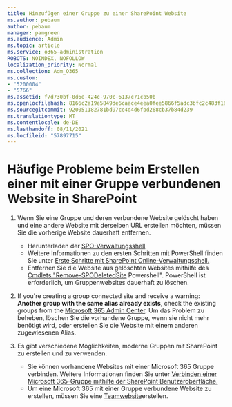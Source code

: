 ```yaml
---
title: Hinzufügen einer Gruppe zu einer SharePoint Website
ms.author: pebaum
author: pebaum
manager: pamgreen
ms.audience: Admin
ms.topic: article
ms.service: o365-administration
ROBOTS: NOINDEX, NOFOLLOW
localization_priority: Normal
ms.collection: Adm_O365
ms.custom:
- "5200004"
- "5766"
ms.assetid: f7d730bf-0d6e-424c-970c-6137c71cb50b
ms.openlocfilehash: 8166c2a19e5849de6caace4eea0fee5866f5adc3bfc2c483f18fc788c1bf2fa9
ms.sourcegitcommit: 920051182781bd97ce4d4d6fbd268cb37b84d239
ms.translationtype: MT
ms.contentlocale: de-DE
ms.lasthandoff: 08/11/2021
ms.locfileid: "57897715"
---
```

# <a name="common-issues-when-creating-a-group-connected-site-in-sharepoint"></a>Häufige Probleme beim Erstellen einer mit einer Gruppe verbundenen Website in SharePoint

1. Wenn Sie eine Gruppe und deren verbundene Website gelöscht haben und eine andere Website mit derselben URL erstellen möchten, müssen Sie die vorherige Website dauerhaft entfernen.

   - Herunterladen der [SPO-Verwaltungsshell](https://support.office.com/article/introduction-to-the-sharepoint-online-management-shell-c16941c3-19b4-4710-8056-34c034493429)
   - Weitere Informationen zu den ersten Schritten mit PowerShell finden Sie unter [Erste Schritte mit SharePoint Online-Verwaltungsshell.](https://docs.microsoft.com/powershell/module/sharepoint-online/remove-sposite)
   - Entfernen Sie die Website aus gelöschten Websites mithilfe des [Cmdlets "Remove-SPODeletedSite](https://docs.microsoft.com/powershell/module/sharepoint-online/remove-sposite?view=sharepoint-ps) Powershell". PowerShell ist erforderlich, um Gruppenwebsites dauerhaft zu löschen.

1. If you're creating a group connected site and receive a warning: **Another group with the same alias already exists**, check the existing groups from the [Microsoft 365 Admin Center](https://admin.microsoft.com/AdminPortal/Home#/groups). Um das Problem zu beheben, löschen Sie die vorhandene Gruppe, wenn sie nicht mehr benötigt wird, oder erstellen Sie die Website mit einem anderen zugewiesenen Alias.

1. Es gibt verschiedene Möglichkeiten, moderne Gruppen mit SharePoint zu erstellen und zu verwenden.

   - Sie können vorhandene Websites mit einer Microsoft 365 Gruppe verbinden. Weitere Informationen finden Sie unter [Verbinden einer Microsoft 365-Gruppe mithilfe der SharePoint Benutzeroberfläche.](https://docs.microsoft.com/sharepoint/dev/transform/modernize-connect-to-office365-group#connect-an-office-365-group-using-the-sharepoint-user-interface)
   - Um eine Microsoft 365 mit einer Gruppe verbundene Website zu erstellen, müssen Sie eine [Teamwebsite](https://admin.microsoft.com/sharepoint)erstellen.
